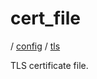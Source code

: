 # cert_file

/ [config](/ref/config/index.md) / [tls](/ref/config/config/tls/index.md)

TLS certificate file.

